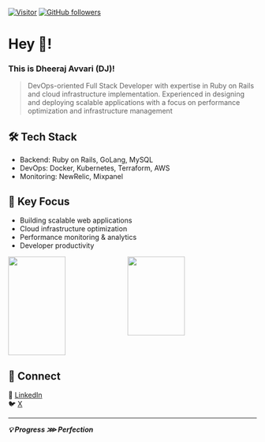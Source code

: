 [![Visitor](https://visitor-badge.laobi.icu/badge?page_id=avvari-da.avvari-da)](https://github.com/avvari-da) [![GitHub followers](https://img.shields.io/github/followers/avvari-da.svg?style=social&label=Follow)](https://github.com/avvari-da?tab=followers)

# Hey 👋!
### This is Dheeraj Avvari (DJ)!
> DevOps-oriented Full Stack Developer with expertise in Ruby on Rails and cloud infrastructure implementation. Experienced in designing and deploying scalable applications with a focus on performance optimization and infrastructure management

## 🛠 Tech Stack
- Backend: Ruby on Rails, GoLang, MySQL
- DevOps: Docker, Kubernetes, Terraform, AWS
- Monitoring: NewRelic, Mixpanel

## 🚀 Key Focus
- Building scalable web applications
- Cloud infrastructure optimization
- Performance monitoring & analytics
- Developer productivity

<div>
  <img style="float: left; width: 48%" align="middle" height="200px" src="https://github-readme-stats.vercel.app/api?username=avvari-da&count_private=true&show_icons=true&theme=radical" />
  <img style="float: left; width: 48%" align="middle" height="160px" src="https://github-readme-stats.vercel.app/api/top-langs/?username=avvari-da&layout=compact&theme=radical">
  <div style="clear: both"></div>
</div>

## 🤝 Connect
💼 [LinkedIn](https://www.linkedin.com/in/dheerajavvari/) <br/>
🐦 [X](https://x.com/avvari_da)

---
**_💡 Progress ⋙ Perfection_**
